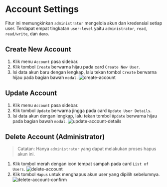 # Account Settings
Fitur ini memungkinkan `administrator` mengelola akun dan kredensial setiap user. Terdapat empat tingkatan `user-level` yaitu `administrator`, `read`, `read/write`, dan `demo`.

## Create New Account
1. Klik menu `Account` pasa sidebar.
2. Klik tombol `Create` berwarna hijau pada card `Create New User`.
3. Isi data akun baru dengan lengkap, lalu tekan tombol `Create` berwarna hijau pada bagian bawah `modal`.
<img src="_media/images/as-create.png" alt="create-account"></img>

## Update Account
1. Klik menu `Account` pasa sidebar.
2. Klik tombol `Update` berwarna jingga pada card `Update User Details`.
3. Isi data akun dengan lengkap, lalu tekan tombol `Update` berwarna hijau pada bagian bawah `modal`.
<img src="_media/images/as-update.png" alt="update-account-details"></img>

## Delete Account (Administrator)
> Catatan: Hanya `administrator` yang dapat melakukan proses hapus akun ini.
1. Klik tombol merah dengan icon tempat sampah pada card `List of Users`.
<img src="_media/images/as-delete.png" alt="delete-account"></img>
2. Klik tombol `Hapus` untuk menghapus akun user yang dipilih sebelumnya.
<img src="_media/images/as-delete-confirm.png" alt="delete-account-confirm"></img>
